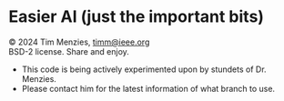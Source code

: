 # Easier  AI (just the important bits)


&copy; 2024 Tim Menzies, timm@ieee.org     
BSD-2 license. Share and enjoy.  

- This code is being actively experimented upon by stundets of Dr. Menzies.
- Please contact him for the latest information of what branch to use.


 
 
